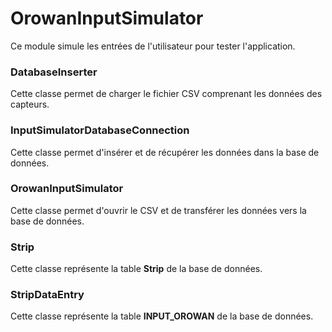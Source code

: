 
# OrowanInputSimulator

Ce module simule les entrées de l'utilisateur pour tester l'application.

### DatabaseInserter
Cette classe permet de charger le fichier CSV comprenant les données des capteurs.
### InputSimulatorDatabaseConnection
Cette classe permet d'insérer et de récupérer les données dans la base de données.
### OrowanInputSimulator
Cette classe permet d'ouvrir le CSV et de transférer les données vers la base de données.
### Strip
Cette classe représente la table **Strip** de la base de données.
### StripDataEntry
Cette classe représente la table **INPUT_OROWAN** de la base de données.